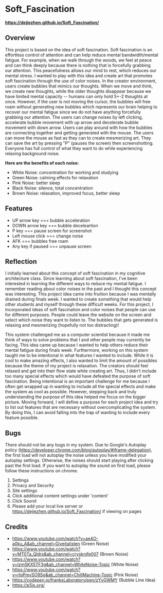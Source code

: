 # Soft_Fascination

**https://dejiezhen.github.io/Soft_Fascination/**

## Overview 
This project is based on the idea of soft fascination. Soft fascination is an effortless control of attention and can help reduce mental bandwidth/mental fatigue. For example, when we walk through the woods, we feel at peace and can think deeply because there is nothing that is forcefully grabbing our attention. This peacefulness allows our mind to rest, which reduces our mental stress. I wanted to play with this idea and create art that promotes soft fascination through the use of color noises. In the creator environment, users create bubbles that mimics our thoughts. When we move and think, we create new thoughts, while the older thoughts disappear because we have limited mental capacity -- humans can only hold 5+-2 thoughts at once. However, if the user is not moving the cursor, the bubbles will free roam without generating new bubbles which represents our brain helping to recover our mental fatigue since we do not have anything forcefully grabbing our attention. The users can change noises by left clicking, accelerate bubble movement with up arrow and decelerate bubble movement with down arrow. Users can play around with how the bubbles are connecting together and getting generated with the mouse. The users can move the mouse as fast as they can to create mesmerizing art. They can save the art by pressing "P" (pauses the screen) then screenshotting. Everyone has full control of what they want to do while experiencing relaxing background noise. 

**Here are the benefits of each noise:**

- White Noise: concentration for working and studying
- Green Noise: calming effects for relaxation
- Pink Noise: better sleep
- Black Noise: silence, total concentration
- Brown Noise: relaxation, improved focus, better sleep

## Features
- UP arrow key === bubble acceleration
- DOWN arrow key === bubble deceleartion 
- P key === pause screen for screenshot
- Left mouse click === change noise
- AFK === bubbles free roam
- Any key if paused === unpause screen

## Reflection

I initially learned about this concept of soft fascination in my cognitive architecture class. Since learning about soft fascination, I've been interested in learning the different ways to reduce my mental fatigue. I remember reading about color noises in the past and I thought this concept was interesting. This project idea came into fruition because I was mentally drained during finals week. I wanted to create something that would help other students and myself through these difficult weeks. For this project, I incorporated ideas of soft fascination and color noises that people can use for different purposes. People could leave the website on the screen and select which noise they want to listen to. The bubbles that gets generated is relaxing and mesmerizing (hopefully not too distracting)!

This system challenged me as a computer scientist because it made me think of ways to solve problems that I and other people may currently be facing. This idea came up because I wanted to help others reduce their mental fatigue during finals week. Furthermore, working on this system taught me to be intentional in what features I wanted to include. While it is cool to make amazing effects, I also wanted to limit the amount of possibles because the theme of my project is relaxation. The creators should feel relaxed and get into their flow state while creating art. Thus, I didn't include too many special effects which would have defeated the purpose of soft fascination. Being intentional is an important challenge for me because I often get wrapped up in wanting to include all the special effects and make the system as cool as possible. However, stepping back and truly understanding the purpose of this idea helped me focus on the bigger picture. Moving forward, I will define a purpose for each project idea and try to list out features that are necessary without overcomplicating the system. By doing this, I can avoid falling into the trap of wanting to include every feature possible. 

## Bugs
There should not be any bugs in my system. Due to Google's Autoplay policy (https://developer.chrome.com/blog/autoplay/#iframe-delegation), the first load will not autoplay the noise unless you have modified your autoplay settings. Otherwise, the noises should start playing after clicking past the first load. If you want to autoplay the sound on first load, please follow these instructions on chrome.
1. Settings 
2. Privacy and Security
3. Site settings
4. Click additional content settings under 'content'
5. Click Sound
6. Please add your local live server or https://dejiezhen.github.io/Soft_Fascination/ if viewing on pages

## Credits
- https://www.youtube.com/watch?v=ae4O-a0ku_A&ab_channel=Giveitalisten (Green Noise)
- https://www.youtube.com/watch?v=MT0Ta_Qldrs&ab_channel=crysknife007 (Brown Noise)
- https://www.youtube.com/watch?v=lzmSKX5TF3g&ab_channel=WhiteNoise-Topic (White Noise)
- https://www.youtube.com/watch?v=rlqPmySO9Sg&ab_channel=ChillMachine-Topic (Pink Noise)
- https://codepen.io/franksLaboratory/pen/zYvGWMY (Bubble Line Idea)
- https://p5js.org/
